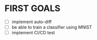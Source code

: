 # FIRST GOALS

- [ ] implement auto-diff
- [ ] be able to train a classifier using MNIST
- [ ] implement CI/CD test
